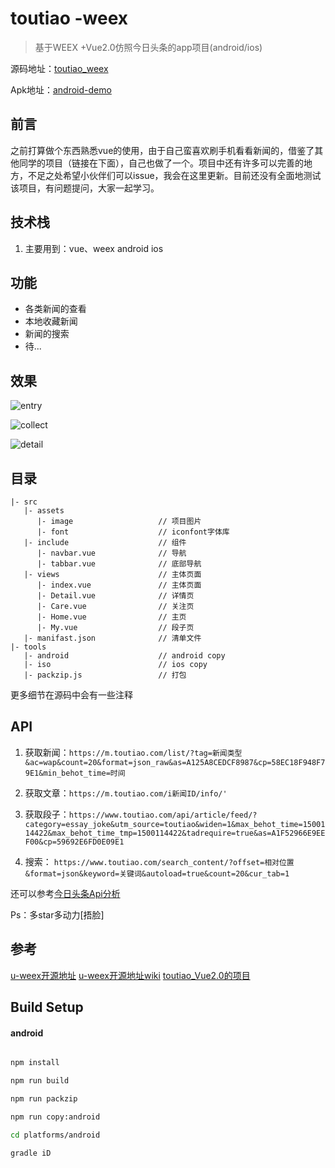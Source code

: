 # toutiao -weex 

> 基于WEEX +Vue2.0仿照今日头条的app项目(android/ios)

源码地址：[toutiao_weex](https://github.com/weexext/weex-toutiao)

Apk地址：[android-demo](https://github.com/weexext/weex-toutiao/blob/master/app-debug.apk?raw=true)

## 前言



之前打算做个东西熟悉vue的使用，由于自己蛮喜欢刷手机看看新闻的，借鉴了其他同学的项目（链接在下面），自己也做了一个。项目中还有许多可以完善的地方，不足之处希望小伙伴们可以issue，我会在这里更新。目前还没有全面地测试该项目，有问题提问，大家一起学习。

## 技术栈

1. 主要用到：vue、weex android ios

## 功能

- 各类新闻的查看
- 本地收藏新闻
- 新闻的搜索
- 待...

## 效果


![entry](https://github.com/weexext/weex-toutiao/blob/master/capture/v_2.gif?raw=true)

![collect](https://github.com/weexext/weex-toutiao/blob/master/capture/toutioa_home.png)

![detail](https://github.com/weexext/weex-toutiao/blob/master/capture/toutiao_detail.png)


## 目录
```
|- src
   |- assets
      |- image                   // 项目图片
      |- font                    // iconfont字体库
   |- include                    // 组件
      |- navbar.vue              // 导航
      |- tabbar.vue              // 底部导航
   |- views                      // 主体页面
      |- index.vue               // 主体页面
      |- Detail.vue              // 详情页
      |- Care.vue                // 关注页
      |- Home.vue                // 主页
      |- My.vue                  // 段子页
   |- manifast.json              // 清单文件
|- tools
   |- android                    // android copy
   |- iso                        // ios copy
   |- packzip.js                 // 打包
```
更多细节在源码中会有一些注释
## API
1. 获取新闻：`https://m.toutiao.com/list/?tag=新闻类型&ac=wap&count=20&format=json_raw&as=A125A8CEDCF8987&cp=58EC18F948F79E1&min_behot_time=时间`

2. 获取文章：`https://m.toutiao.com/i新闻ID/info/'`

3. 获取段子：`https://www.toutiao.com/api/article/feed/?category=essay_joke&utm_source=toutiao&widen=1&max_behot_time=1500114422&max_behot_time_tmp=1500114422&tadrequire=true&as=A1F52966E9EEF00&cp=59692E6FD0E09E1`

4. 搜索： `https://www.toutiao.com/search_content/?offset=相对位置&format=json&keyword=关键词&autoload=true&count=20&cur_tab=1`

还可以参考[今日头条Api分析](https://github.com/iMeiji/Toutiao/wiki/%E4%BB%8A%E6%97%A5%E5%A4%B4%E6%9D%A1Api%E5%88%86%E6%9E%90)


Ps：多star多动力[捂脸]

## 参考

[u-weex开源地址](https://github.com/weexext)
[u-weex开源地址wiki](https://github.com/weexext/weex-ext-wiki/wiki)
[toutiao_Vue2.0的项目](https://github.com/Huahua-Chen/toutiao_Vue2.0)


## Build Setup

#### android
``` bash

npm install

npm run build

npm run packzip

npm run copy:android

cd platforms/android

gradle iD

```
